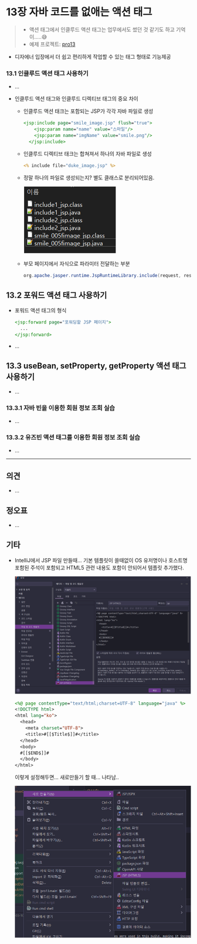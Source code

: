 # 13장 자바 코드를 없애는 액션 태그



> * 액션 태그에서 인클루드 액션 태그는 업무에서도 썼던 것 같기도 하고 기억이.....😅
> * 예제 프로젝트: [pro13](pro13)

* 디자에너 입장에서 더 쉽고 편리하게 작업할 수 있는 태그 형태로 기능제공



### 13.1 인클루드 액션 태그 사용하기

* ...

* 인클루드 액션 태그와 인클루드 디렉티브 태그의 중요 차이

  * 인클루드 액션 태크는 포함되는 JSP가 각각 자바 파일로 생성

    ```jsp
    <jsp:include page="smile_image.jsp" flush="true">
        <jsp:param name="name" value="스마일"/>
        <jsp:param name="imgName" value="smile.png"/>
      </jsp:include>
    ```

  * 인클루드 디렉티브 태크는 합쳐져서 하나의 자바 파일로 생성

    ```jsp
    <% include file="duke_image.jsp" %>
    ```

  * 정말 하나의 파일로 생성되는지? 별도 클래스로 분리되어있음.

    ![image-20230310162908990](doc-resources/image-20230310162908990.png)

    

  * 부모 페이지에서 자식으로 파라미터 전달하는 부분

    ```java
    org.apache.jasper.runtime.JspRuntimeLibrary.include(request, response, "smile_image.jsp" + "?" + org.apache.jasper.runtime.JspRuntimeLibrary.URLEncode("name", request.getCharacterEncoding())+ "=" + org.apache.jasper.runtime.JspRuntimeLibrary.URLEncode("스마일", request.getCharacterEncoding()) + "&" + org.apache.jasper.runtime.JspRuntimeLibrary.URLEncode("imgName", request.getCharacterEncoding())+ "=" + org.apache.jasper.runtime.JspRuntimeLibrary.URLEncode("smile.png", request.getCharacterEncoding()), out, true);
    ```



## 13.2 포워드 액션 태그 사용하기

* 포워드 액션 태그의 형식

  ```jsp
  <jsp:forward page="포워딩할 JSP 페이지">
    ...
  </jsp:forward>
  ```

* ...





## 13.3 useBean, setProperty, getProperty 액션 태그 사용하기

* ...

### 13.3.1 자바 빈을 이용한 회원 정보 조회 실습

* ...

### 13.3.2 유즈빈 액션 태그를 이용한 회원 정보 조회 실습

* ...









---

## 의견

* ...

  

## 정오표

* ...
  


## 기타

* IntelliJ에서 JSP 파일 만들때... 기본 템플릿이 쓸때없이 OS 유저명이나 호스트명 포함된 주석이 포함되고 HTML5 관련 내용도 포함이 안되어서 템플릿 추가했다.

  ![image-20230310155005316](doc-resources/image-20230310155005316.png)

  ```jsp
  <%@ page contentType="text/html;charset=UTF-8" language="java" %>
  <!DOCTYPE html>
  <html lang="ko">
    <head>
      <meta charset="UTF-8">
      <title>#[[$Title$]]#</title>
    </head>
    <body>
    #[[$END$]]#
    </body>
  </html>
  
  ```

  이렇게 설정해두면...  새로만들기 할 때... 나타남..

  ![image-20230310155133019](doc-resources/image-20230310155133019.png)
